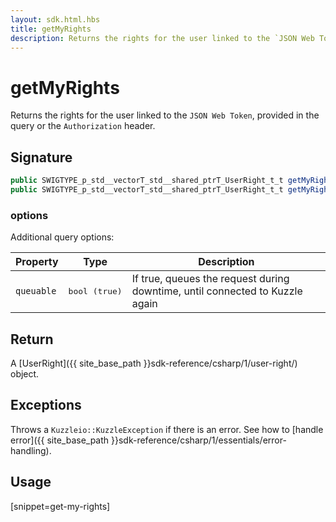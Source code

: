 ```yaml
---
layout: sdk.html.hbs
title: getMyRights
description: Returns the rights for the user linked to the `JSON Web Token`.
---
```


# getMyRights

Returns the rights for the user linked to the `JSON Web Token`, provided in the query or the `Authorization` header.

## Signature

```csharp
public SWIGTYPE_p_std__vectorT_std__shared_ptrT_UserRight_t_t getMyRights();
public SWIGTYPE_p_std__vectorT_std__shared_ptrT_UserRight_t_t getMyRights(QueryOptions options);
```

### options

Additional query options:

| Property     | Type    | Description  |
| ---------- | ------- | -------------- |
| `queuable` | <pre>bool (true)</pre> | If true, queues the request during downtime, until connected to Kuzzle again |

## Return

A [UserRight]({{ site_base_path }}sdk-reference/csharp/1/user-right/) object.

## Exceptions

Throws a `Kuzzleio::KuzzleException` if there is an error. See how to [handle error]({{ site_base_path }}sdk-reference/csharp/1/essentials/error-handling).

## Usage

[snippet=get-my-rights]
